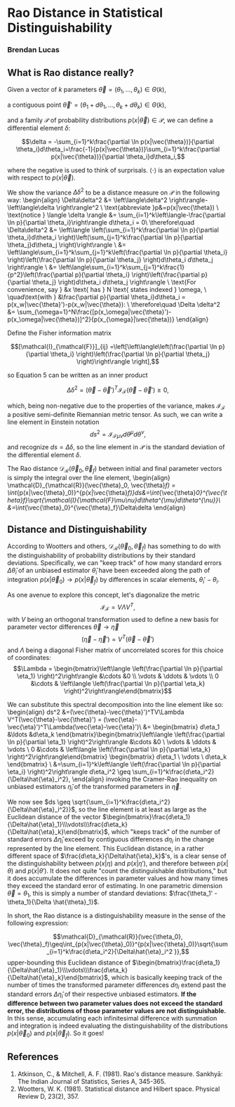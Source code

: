 # Rao Distance in Statistical Distinguishability

### Brendan Lucas

## What is Rao distance really?
Given a vector of $k$ parameters $\vec{\theta} = (\theta_1, \ldots, \theta_k)\in\Theta(k)$,

a contiguous point $\vec{\theta}'=(\theta_1+d\theta_1, \ldots, \theta_k+d\theta_k)\in\Theta(k)$,

and a family $\mathcal{P}$ of probability distributions $p(x|\vec{\theta})\in\mathcal{P}$, we can define a differential element $\delta$:

$$\delta = -\sum_{i=1}^k\frac{\partial \ln p(x|\vec{\theta})}{\partial \theta_i}d\theta_i=\frac{-1}{p(x|\vec{\theta})}\sum_{i=1}^k\frac{\partial p(x|\vec{\theta})}{\partial \theta_i}d\theta_i,$$

where the negative is used to think of surprisals. $\langle \cdot \rangle$ is an expectation value with respect to $p(x|\vec{\theta})$.

We show the variance $\Delta\delta^2$ to be a  distance measure on $\mathcal{P}$ in the following way:
\begin{align}
    \Delta\delta^2 &= \left\langle\delta^2 \right\rangle-\left\langle\delta \right\rangle^2 \\
    \text{abbreviate }p&=p(x|\vec{\theta}) \\
    \text{notice } \langle \delta \rangle &= \sum_{i=1}^k\left\langle-\frac{\partial \ln p}{\partial \theta_i}\right\rangle d\theta_i = 0\\
                     \therefore\quad \Delta\delta^2 &= \left\langle \left(\sum_{i=1}^k\frac{\partial \ln p}{\partial \theta_i}d\theta_i \right)\left(\sum_{j=1}^k\frac{\partial \ln p}{\partial \theta_j}d\theta_j  \right)\right\rangle \\
                    &= \left\langle\sum_{i=1}^k\sum_{j=1}^k\left(\frac{\partial \ln p}{\partial \theta_i} \right)\left(\frac{\partial \ln p}{\partial \theta_j} \right)d\theta_i d\theta_j \right\rangle \\
                    &= \left\langle\sum_{i=1}^k\sum_{j=1}^k\frac{1}{p^2}\left(\frac{\partial p}{\partial \theta_i} \right)\left(\frac{\partial p}{\partial \theta_j} \right)d\theta_i d\theta_j \right\rangle \\
                    \text{For convenience, say } &x \text{ has } N \text{ states indexed } \omega, \\ \quad\text{with } &\frac{\partial p}{\partial \theta_i}d\theta_i = p(x_w|\vec{\theta}')-p(x_w|\vec{\theta}): \\
                    \therefore\quad \Delta \delta^2 &= \sum_{\omega=1}^N\frac{[p(x_\omega|\vec{\theta}')-p(x_\omega|\vec{\theta})]^2}{p(x_{\omega}|\vec{\theta})}
\end{align}

Define the Fisher information matrix

$$[\mathcal{I}_{\mathcal{F}}]_{ij} =\left[\left\langle\left(\frac{\partial \ln p}{\partial \theta_i} \right)\left(\frac{\partial \ln p}{\partial \theta_j} \right)\right\rangle \right],$$

so Equation 5 can be written as an inner product 

$$\Delta \delta^2=(\vec{\theta}-\vec{\theta}')^T\mathcal{I}_{\mathcal{F}}(\vec{\theta}-\vec{\theta}')\geq 0,$$

which, being non-negative due to the properties of the variance, makes $\mathcal{I}_{\mathcal{F}}$ a positive semi-definite Riemannian metric tensor. As such, we can write a line element in Einstein notation
$$ds^2 = \mathcal{I}_{\mathcal{F}\mu\nu}d\theta^{\mu}d\theta^{\nu},$$
and recognize $ds=\Delta \delta$, so the line element in $\mathcal{P}$ is the standard deviation of the differential element $\delta$.

The Rao distance $\mathcal{D}_{\mathcal{R}}(\vec{\theta}_0,\vec{\theta}_f)$ between initial and final parameter vectors is simply the integral over the line element, 
\begin{align}
\mathcal{D}_{\mathcal{R}}(\vec{\theta}_0, \vec{\theta}_f) = \int_{p(x|\vec{\theta}_0)}^{p(x|\vec{\theta}_f)}ds&=\int_{\vec{\theta}_0}^{\vec{\theta}_f}\sqrt{\mathcal{I}_{\mathcal{F}\mu\nu}d\theta^{\mu}d\theta^{\nu}}\\
&=\int_{\vec{\theta}_0}^{\vec{\theta}_f}\Delta\delta
\end{align}

## Distance and Distinguishability

According to Wootters and others, $\mathcal{D}_{\mathcal{R}}(\vec{\theta}_0, \vec{\theta}_f)$ has something to do with the distinguishability of probability distributions by their standard deviations. Specifically, we can "keep track" of how many standard errors $\Delta \hat{\theta}_i$ of an unbiased estimator $\hat{\theta}_i$ have been exceeded  along the path of integration $p(x|\vec{\theta}_0)\rightarrow p(x|\vec{\theta}_f)$ by differences in scalar elements, $\theta_i'-\theta_i$. 

As one avenue to explore this concept, let's diagonalize the metric 
$$\mathcal{I}_{\mathcal{F}}=V\Lambda V^T,$$
with $V$ being an orthogonal transformation used to define a new basis for parameter vector differences $\vec{\theta}\rightarrow\vec{\eta}$
$$(\vec{\eta}-\vec{\eta}')=V^T(\vec{\theta}-\vec{\theta}')$$
and $\Lambda$ being a diagonal Fisher matrix of uncorrelated scores for this choice of coordinates:
$$\Lambda = \begin{bmatrix}\left\langle \left(\frac{\partial \ln p}{\partial \eta_1} \right)^2\right\rangle &\cdots &0 \\
\vdots & \ddots & \vdots \\
0 &\cdots & \left\langle \left(\frac{\partial \ln p}{\partial \eta_k} \right)^2\right\rangle\end{bmatrix}$$

We can substitute this spectral decomposition into the line element like so: 
\begin{align}
    ds^2 &=(\vec{\theta}-\vec{\theta}')^TV\Lambda V^T(\vec{\theta}-\vec{\theta}') = (\vec{\eta}-\vec{\eta}')^T\Lambda(\vec{\eta}-\vec{\eta}')\\
    &=
    \begin{bmatrix}
    d\eta_1 &\ldots &d\eta_k
    \end{bmatrix}\begin{bmatrix}\left\langle \left(\frac{\partial \ln p}{\partial \eta_1} \right)^2\right\rangle &\cdots &0 \\
\vdots & \ddots & \vdots \\
0 &\cdots & \left\langle \left(\frac{\partial \ln p}{\partial \eta_k} \right)^2\right\rangle\end{bmatrix}
\begin{bmatrix}
    d\eta_1 \\
    \vdots \\
    d\eta_k
    \end{bmatrix} \\
    &=\sum_{i=1}^k\left\langle \left(\frac{\partial \ln p}{\partial \eta_i} \right)^2\right\rangle d\eta_i^2 \geq \sum_{i=1}^k\frac{d\eta_i^2}{\Delta\hat{\eta}_i^2},
\end{align}
invoking the Cramer-Rao inequality on unbiased estimators $\hat{\eta}_i$ of the transformed parameters in $\vec{\eta}$.

We now see $ds \geq \sqrt{\sum_{i=1}^k\frac{d\eta_i^2}{\Delta\hat{\eta}_i^2}}$, so the line element is at least as large as the Euclidean distance of the vector
$\begin{bmatrix}\frac{d\eta_1}{\Delta\hat{\eta}_1}\\\vdots\\\frac{d\eta_k}{\Delta\hat{\eta}_k}\end{bmatrix}$, which "keeps track" of the number of standard errors $\Delta \hat{\eta}_i$ exceed by contiguous differences $d\eta_i$ in the change represented by the line element. This Euclidean distance, in a rather different space of $\frac{d\eta_k}{\Delta\hat{\eta}_k}$'s, is a clear sense of the distinguishability between $p(x|\eta)$ and $p(x|\eta')$, and therefore between $p(x|\theta)$ and $p(x|\theta')$. It does not quite "count the distinguishable distributions," but it does accumulate the differences in parameter values and how many times they exceed the standard error of estimating. In one parametric dimension $\vec{\theta}=\theta_1$, this is simply a number of standard deviations: $\frac{\theta_1' - \theta_1}{\Delta \hat{\theta}_1}$.

In short, the Rao distance is a distinguishability measure in the sense of the following expression:

$$\mathcal{D}_{\mathcal{R}}(\vec{\theta_0}, \vec{\theta}_f)\geq\int_{p(x|\vec{\theta}_0)}^{p(x|\vec{\theta}_0)}\sqrt{\sum_{i=1}^k\frac{d\eta_i^2}{\Delta\hat{\eta}_i^2 }},$$
upper-bounding this Euclidean distance of $\begin{bmatrix}\frac{d\eta_1}{\Delta\hat{\eta}_1}\\\vdots\\\frac{d\eta_k}{\Delta\hat{\eta}_k}\end{bmatrix}$, which is basically keeping track of the number of times the transformed parameter differences $d\eta_i$ extend past the standard errors $\Delta \hat{\eta}_i$ of their respective unbiased estimators. **If the difference between two parameter values does not exceed the standard error, the distributions of those parameter values are not distinguishable.** In this sense, accumulating each infinitesimal difference with summation and integration is indeed evaluating the distinguishability of the distributions $p(x|\vec{\theta}_0)$ and $p(x|\vec{\theta}_f)$. So it goes!


## References
1. Atkinson, C., & Mitchell, A. F. (1981). Rao's distance measure. Sankhyā: The Indian Journal of Statistics, Series A, 345-365.
2. Wootters, W. K. (1981). Statistical distance and Hilbert space. Physical Review D, 23(2), 357.
